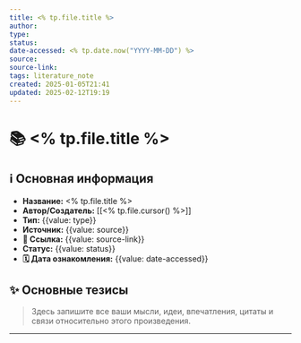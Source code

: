 ```yaml
---
title: <% tp.file.title %>
author: 
type: 
status: 
date-accessed: <% tp.date.now("YYYY-MM-DD") %>
source: 
source-link: 
tags: literature_note
created: 2025-01-05T21:41
updated: 2025-02-12T19:19
---
```


# 📚 <% tp.file.title %>

## ℹ️ Основная информация

* **Название:** <% tp.file.title %>
* **Автор/Создатель:** [[<% tp.file.cursor() %>]]
* **Тип:** {{value: type}}
* **Источник:** {{value: source}}
* **🔗 Ссылка:** {{value: source-link}}
* **Статус:** {{value: status}}
* **🗓️ Дата ознакомления:** {{value: date-accessed}}

## ✨ Основные тезисы

> Здесь запишите все ваши мысли, идеи, впечатления, цитаты и связи относительно этого произведения.

---
